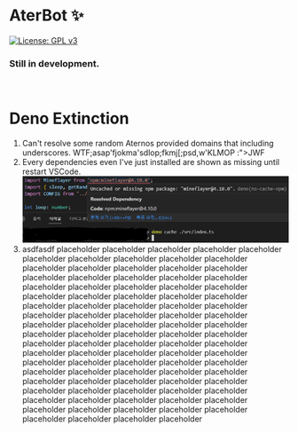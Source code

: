 # AterBot ✨  
[![License: GPL v3](https://img.shields.io/badge/License-GPLv3-blue.svg)](/LICENSE)  

### Still in development.
<br/>



# Deno Extinction
1. Can't resolve some random Aternos provided domains that including underscores. WTF;asap'fjokma'sdlop;fkmj[;psd,w'KLMOP :">JWF
2. Every dependencies even I've just installed are shown as missing until restart VSCode.
![image.png](./misc/readme/missing_dep_cache.png)
3. asdfasdf placeholder placeholder placeholder placeholder placeholder placeholder placeholder placeholder placeholder placeholder placeholder placeholder placeholder placeholder placeholder placeholder placeholder placeholder placeholder placeholder placeholder placeholder placeholder placeholder placeholder placeholder placeholder placeholder placeholder placeholder placeholder placeholder placeholder placeholder placeholder placeholder placeholder placeholder placeholder placeholder placeholder placeholder placeholder placeholder placeholder placeholder placeholder placeholder placeholder placeholder placeholder placeholder placeholder placeholder placeholder placeholder placeholder placeholder placeholder placeholder placeholder placeholder placeholder placeholder placeholder placeholder placeholder placeholder placeholder placeholder placeholder placeholder placeholder placeholder placeholder placeholder placeholder placeholder placeholder placeholder placeholder placeholder placeholder placeholder placeholder placeholder placeholder placeholder placeholder placeholder placeholder placeholder placeholder placeholder